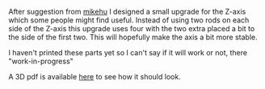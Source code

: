 After suggestion from [mikehu](http://www.thingiverse.com/mikehu/) I designed a small upgrade for the Z-axis which some people might find useful. Instead of using two rods on each side of the Z-axis this upgrade uses four with the two extra placed a bit to the side of the first two. This will hopefully make the axis a bit more stable.

I haven't printed these parts yet so I can't say if it will work or not, there "work-in-progress"

A 3D pdf is available [here](https://github.com/hampussandberg/RodBot-3D-Printer/raw/master/Development/Quad%20Z-axis/Quad%20Z-Axis.PDF) to see how it should look.
